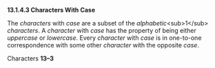 **13.1.4.3 Characters With Case** 

The *characters* with *case* are a subset of the *alphabetic*\<sub\>1\</sub\> *characters*. A *character* with *case* has the property of being either *uppercase* or *lowercase*. Every *character* with *case* is in one-to-one correspondence with some other *character* with the opposite *case*. 

Characters **13–3**

 

 

